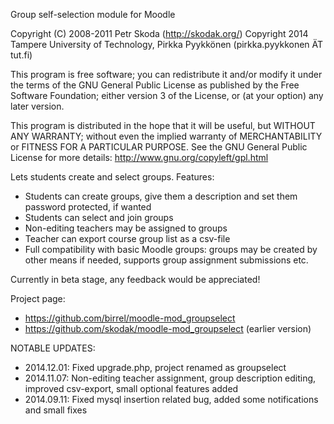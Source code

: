 Group self-selection module for Moodle

Copyright (C) 2008-2011 Petr Skoda (http://skodak.org/)
Copyright 2014 Tampere University of Technology, Pirkka Pyykkönen
(pirkka.pyykkonen ÄT tut.fi)

This program is free software; you can redistribute it and/or modify
it under the terms of the GNU General Public License as published by
the Free Software Foundation; either version 3 of the License, or
(at your option) any later version.

This program is distributed in the hope that it will be useful,
but WITHOUT ANY WARRANTY; without even the implied warranty of
MERCHANTABILITY or FITNESS FOR A PARTICULAR PURPOSE.  See the
GNU General Public License for more details: http://www.gnu.org/copyleft/gpl.html

Lets students create and select groups. Features:

* Students can create groups, give them a description and set them password protected, if wanted
* Students can select and join groups
* Non-editing teachers may be assigned to groups
* Teacher can export course group list as a csv-file
* Full compatibility with basic Moodle groups: groups may be created by other means if needed, supports group assignment submissions etc.

Currently in beta stage, any feedback would be appreciated!

Project page:

* https://github.com/birrel/moodle-mod_groupselect
* https://github.com/skodak/moodle-mod_groupselect (earlier version)

NOTABLE UPDATES:
* 2014.12.01: Fixed upgrade.php, project renamed as groupselect
* 2014.11.07: Non-editing teacher assignment, group description editing, improved csv-export, small optional features added
* 2014.09.11: Fixed mysql insertion related bug, added some notifications and small fixes
